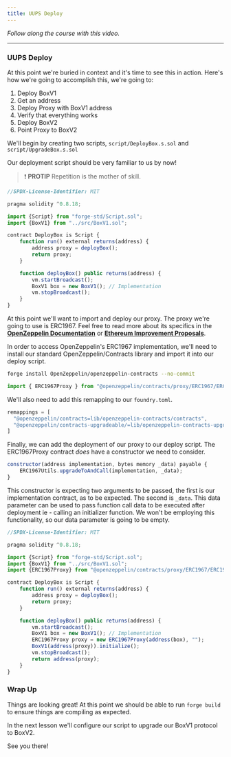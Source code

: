 ```yaml
---
title: UUPS Deploy
---
```


_Follow along the course with this video._

---

### UUPS Deploy

At this point we're buried in context and it's time to see this in action. Here's how we're going to accomplish this, we're going to:

1. Deploy BoxV1
2. Get an address
3. Deploy Proxy with BoxV1 address
4. Verify that everything works
5. Deploy BoxV2
6. Point Proxy to BoxV2

We'll begin by creating two scripts, `script/DeployBox.s.sol` and `script/UpgradeBox.s.sol`

Our deployment script should be very familiar to us by now!

> ❗ **PROTIP**
> Repetition is the mother of skill.

```js
//SPDX-License-Identifier: MIT

pragma solidity ^0.8.18;

import {Script} from "forge-std/Script.sol";
import {BoxV1} from "../src/BoxV1.sol";

contract DeployBox is Script {
    function run() external returns(address) {
        address proxy = deployBox();
        return proxy;
    }

    function deployBox() public returns(address) {
        vm.startBroadcast();
        BoxV1 box = new BoxV1(); // Implementation
        vm.stopBroadcast();
    }
}
```

At this point we'll want to import and deploy our proxy. The proxy we're going to use is ERC1967. Feel free to read more about its specifics in the [**OpenZeppelin Documentation**](https://docs.openzeppelin.com/contracts/4.x/api/proxy) or [**Ethereum Improvement Proposals**](https://eips.ethereum.org/EIPS/eip-1967).

In order to access OpenZeppelin's ERC1967 implementation, we'll need to install our standard OpenZeppelin/Contracts library and import it into our deploy script.

```bash
forge install OpenZeppelin/openzeppelin-contracts --no-commit
```

```js
import { ERC1967Proxy } from "@openzeppelin/contracts/proxy/ERC1967/ERC1967Proxy.sol";
```

We'll also need to add this remapping to our `foundry.toml`.

```js
remappings = [
  "@openzeppelin/contracts=lib/openzeppelin-contracts/contracts",
  "@openzeppelin/contracts-upgradeable/=lib/openzeppelin-contracts-upgradeable/contracts",
]
```

Finally, we can add the deployment of our proxy to our deploy script. The ERC1967Proxy contract _does_ have a constructor we need to consider.

```js
constructor(address implementation, bytes memory _data) payable {
    ERC1967Utils.upgradeToAndCall(implementation, _data);
}
```

This constructor is expecting two arguments to be passed, the first is our implementation contract, as to be expected. The second is `_data`. This data parameter can be used to pass function call data to be executed after deployment ie - calling an initializer function. We won't be employing this functionality, so our data parameter is going to be empty.

```js
//SPDX-License-Identifier: MIT

pragma solidity ^0.8.18;

import {Script} from "forge-std/Script.sol";
import {BoxV1} from "../src/BoxV1.sol";
import {ERC1967Proxy} from "@openzeppelin/contracts/proxy/ERC1967/ERC1967Proxy.sol";

contract DeployBox is Script {
    function run() external returns(address) {
        address proxy = deployBox();
        return proxy;
    }

    function deployBox() public returns(address) {
        vm.startBroadcast();
        BoxV1 box = new BoxV1(); // Implementation
        ERC1967Proxy proxy = new ERC1967Proxy(address(box), "");
        BoxV1(address(proxy)).initialize();
        vm.stopBroadcast();
        return address(proxy);
    }
}
```

### Wrap Up

Things are looking great! At this point we should be able to run `forge build` to ensure things are compiling as expected.

In the next lesson we'll configure our script to upgrade our BoxV1 protocol to BoxV2.

See you there!

